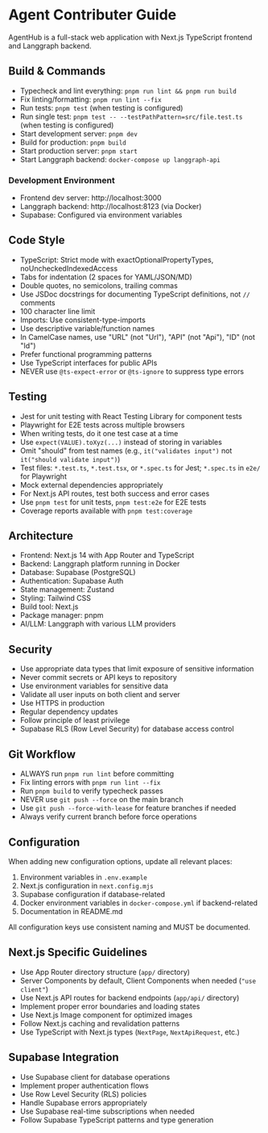 # Agent Contributer Guide

AgentHub is a full-stack web application with Next.js TypeScript frontend and Langgraph backend.

## Build & Commands

- Typecheck and lint everything: `pnpm run lint && pnpm run build`
- Fix linting/formatting: `pnpm run lint --fix`
- Run tests: `pnpm test` (when testing is configured)
- Run single test: `pnpm test -- --testPathPattern=src/file.test.ts` (when testing is configured)
- Start development server: `pnpm dev`
- Build for production: `pnpm build`
- Start production server: `pnpm start`
- Start Langgraph backend: `docker-compose up langgraph-api`

### Development Environment

- Frontend dev server: http://localhost:3000
- Langgraph backend: http://localhost:8123 (via Docker)
- Supabase: Configured via environment variables

## Code Style

- TypeScript: Strict mode with exactOptionalPropertyTypes, noUncheckedIndexedAccess
- Tabs for indentation (2 spaces for YAML/JSON/MD)
- Double quotes, no semicolons, trailing commas
- Use JSDoc docstrings for documenting TypeScript definitions, not `//` comments
- 100 character line limit
- Imports: Use consistent-type-imports
- Use descriptive variable/function names
- In CamelCase names, use "URL" (not "Url"), "API" (not "Api"), "ID" (not "Id")
- Prefer functional programming patterns
- Use TypeScript interfaces for public APIs
- NEVER use `@ts-expect-error` or `@ts-ignore` to suppress type errors

## Testing

- Jest for unit testing with React Testing Library for component tests
- Playwright for E2E tests across multiple browsers
- When writing tests, do it one test case at a time
- Use `expect(VALUE).toXyz(...)` instead of storing in variables
- Omit "should" from test names (e.g., `it("validates input")` not `it("should validate input")`)
- Test files: `*.test.ts`, `*.test.tsx`, or `*.spec.ts` for Jest; `*.spec.ts` in `e2e/` for Playwright
- Mock external dependencies appropriately
- For Next.js API routes, test both success and error cases
- Use `pnpm test` for unit tests, `pnpm test:e2e` for E2E tests
- Coverage reports available with `pnpm test:coverage`

## Architecture

- Frontend: Next.js 14 with App Router and TypeScript
- Backend: Langgraph platform running in Docker
- Database: Supabase (PostgreSQL)
- Authentication: Supabase Auth
- State management: Zustand
- Styling: Tailwind CSS
- Build tool: Next.js
- Package manager: pnpm
- AI/LLM: Langgraph with various LLM providers

## Security

- Use appropriate data types that limit exposure of sensitive information
- Never commit secrets or API keys to repository
- Use environment variables for sensitive data
- Validate all user inputs on both client and server
- Use HTTPS in production
- Regular dependency updates
- Follow principle of least privilege
- Supabase RLS (Row Level Security) for database access control

## Git Workflow

- ALWAYS run `pnpm run lint` before committing
- Fix linting errors with `pnpm run lint --fix`
- Run `pnpm build` to verify typecheck passes
- NEVER use `git push --force` on the main branch
- Use `git push --force-with-lease` for feature branches if needed
- Always verify current branch before force operations

## Configuration

When adding new configuration options, update all relevant places:
1. Environment variables in `.env.example`
2. Next.js configuration in `next.config.mjs`
3. Supabase configuration if database-related
4. Docker environment variables in `docker-compose.yml` if backend-related
5. Documentation in README.md

All configuration keys use consistent naming and MUST be documented.

## Next.js Specific Guidelines

- Use App Router directory structure (`app/` directory)
- Server Components by default, Client Components when needed (`"use client"`)
- Use Next.js API routes for backend endpoints (`app/api/` directory)
- Implement proper error boundaries and loading states
- Use Next.js Image component for optimized images
- Follow Next.js caching and revalidation patterns
- Use TypeScript with Next.js types (`NextPage`, `NextApiRequest`, etc.)

## Supabase Integration

- Use Supabase client for database operations
- Implement proper authentication flows
- Use Row Level Security (RLS) policies
- Handle Supabase errors appropriately
- Use Supabase real-time subscriptions when needed
- Follow Supabase TypeScript patterns and type generation